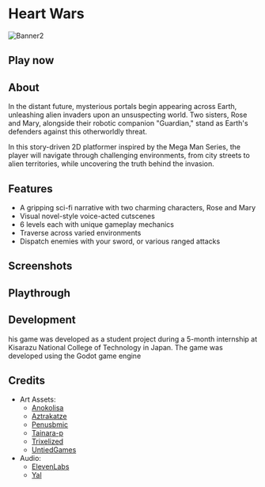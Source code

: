 # Heart Wars
![Banner2](https://github.com/user-attachments/assets/5cf910c2-a290-49b2-b910-b1ac80030b43)

## Play now

## About
In the distant future, mysterious portals begin appearing across Earth, unleashing alien invaders upon an unsuspecting world. Two sisters, Rose and Mary, alongside their robotic companion "Guardian," stand as Earth's defenders against this otherworldly threat.

In this story-driven 2D platformer inspired by the Mega Man Series, the player will navigate through challenging environments, from city streets to alien territories, while uncovering the truth behind the invasion.

## Features
- A gripping sci-fi narrative with two charming characters, Rose and Mary
- Visual novel-style voice-acted cutscenes
- 6 levels each with unique gameplay mechanics
- Traverse across varied environments
- Dispatch enemies with your sword, or various ranged attacks

## Screenshots

## Playthrough

## Development
his game was developed as a student project during a 5-month internship at Kisarazu National College of Technology in Japan. The game was developed using the Godot game engine

## Credits
- Art Assets:
  - [Anokolisa](https://anokolisa.itch.io/)
  - [Aztrakatze](https://itch.io/profile/aztrakatze)
  - [Penusbmic](https://penusbmic.itch.io/)
  - [Tainara-p](https://tainara-p.itch.io/)
  - [Trixelized](https://trixelized.itch.io/)
  - [UntiedGames](https://untiedgames.itch.io/)
- Audio:
  - [ElevenLabs](elevenlabs.io)
  - [Yal](https://yaru.itch.io/)











